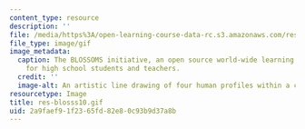 ```yaml
---
content_type: resource
description: ''
file: /media/https%3A/open-learning-course-data-rc.s3.amazonaws.com/res-bloss-blended-learning-open-source-science-or-math-studies-blossoms-spring-2010/2a9faef91f2365fd82e80c93b9d37a8b_res-blosss10.gif
file_type: image/gif
image_metadata:
  caption: The BLOSSOMS initiative, an open source world-wide learning initiative
    for high school students and teachers.
  credit: ''
  image-alt: An artistic line drawing of four human profiles within a circle.
resourcetype: Image
title: res-blosss10.gif
uid: 2a9faef9-1f23-65fd-82e8-0c93b9d37a8b
---
```

